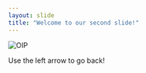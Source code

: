 ```yaml
---
layout: slide
title: "Welcome to our second slide!"
---
```

![OIP](https://user-images.githubusercontent.com/97241474/148649269-824aa139-dd2e-4b54-b5d5-83242bfb9e42.jpg)

Use the left arrow to go back!

